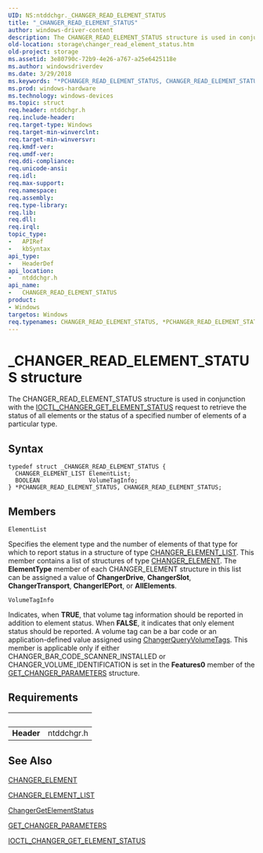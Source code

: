 ```yaml
---
UID: NS:ntddchgr._CHANGER_READ_ELEMENT_STATUS
title: "_CHANGER_READ_ELEMENT_STATUS"
author: windows-driver-content
description: The CHANGER_READ_ELEMENT_STATUS structure is used in conjunction with the IOCTL_CHANGER_GET_ELEMENT_STATUS request to retrieve the status of all elements or the status of a specified number of elements of a particular type.
old-location: storage\changer_read_element_status.htm
old-project: storage
ms.assetid: 3e80790c-72b9-4e26-a767-a25e6425118e
ms.author: windowsdriverdev
ms.date: 3/29/2018
ms.keywords: "*PCHANGER_READ_ELEMENT_STATUS, CHANGER_READ_ELEMENT_STATUS, CHANGER_READ_ELEMENT_STATUS structure [Storage Devices], PCHANGER_READ_ELEMENT_STATUS, PCHANGER_READ_ELEMENT_STATUS structure pointer [Storage Devices], _CHANGER_READ_ELEMENT_STATUS, ntddchgr/CHANGER_READ_ELEMENT_STATUS, ntddchgr/PCHANGER_READ_ELEMENT_STATUS, storage.changer_read_element_status, structs-changer_bbb217cb-b38d-4d81-941f-ac1d78d0c584.xml"
ms.prod: windows-hardware
ms.technology: windows-devices
ms.topic: struct
req.header: ntddchgr.h
req.include-header: 
req.target-type: Windows
req.target-min-winverclnt: 
req.target-min-winversvr: 
req.kmdf-ver: 
req.umdf-ver: 
req.ddi-compliance: 
req.unicode-ansi: 
req.idl: 
req.max-support: 
req.namespace: 
req.assembly: 
req.type-library: 
req.lib: 
req.dll: 
req.irql: 
topic_type:
-	APIRef
-	kbSyntax
api_type:
-	HeaderDef
api_location:
-	ntddchgr.h
api_name:
-	CHANGER_READ_ELEMENT_STATUS
product:
- Windows
targetos: Windows
req.typenames: CHANGER_READ_ELEMENT_STATUS, *PCHANGER_READ_ELEMENT_STATUS
---
```


# _CHANGER_READ_ELEMENT_STATUS structure
The CHANGER_READ_ELEMENT_STATUS structure is used in conjunction with the <a href="https://msdn.microsoft.com/library/windows/hardware/ff559396">IOCTL_CHANGER_GET_ELEMENT_STATUS</a> request to retrieve the status of all elements or the status of a specified number of elements of a particular type.

## Syntax
```
typedef struct _CHANGER_READ_ELEMENT_STATUS {
  CHANGER_ELEMENT_LIST ElementList;
  BOOLEAN              VolumeTagInfo;
} *PCHANGER_READ_ELEMENT_STATUS, CHANGER_READ_ELEMENT_STATUS;
```

## Members


`ElementList`

Specifies the element type and the number of elements of that type for which to report status in a structure of type <a href="https://msdn.microsoft.com/library/windows/hardware/ff551459">CHANGER_ELEMENT_LIST</a>. This member contains a list of structures of type <a href="https://msdn.microsoft.com/library/windows/hardware/ff551457">CHANGER_ELEMENT</a>. The <b>ElementType</b> member of each CHANGER_ELEMENT structure in this list can be assigned a value of <b>ChangerDrive</b>, <b>ChangerSlot</b>, <b>ChangerTransport</b>, <b>ChangerIEPort</b>, or <b>AllElements</b>.

`VolumeTagInfo`

Indicates, when <b>TRUE</b>, that volume tag information should be reported in addition to element status. When <b>FALSE</b>, it indicates that only element status should be reported. A volume tag can be a bar code or an application-defined value assigned using <a href="https://msdn.microsoft.com/library/windows/hardware/ff551440">ChangerQueryVolumeTags</a>. This member is applicable only if either CHANGER_BAR_CODE_SCANNER_INSTALLED or CHANGER_VOLUME_IDENTIFICATION is set in the <b>Features0</b> member of the <a href="https://msdn.microsoft.com/library/windows/hardware/ff554979">GET_CHANGER_PARAMETERS</a> structure.


## Requirements
| &nbsp; | &nbsp; |
| ---- |:---- |
| **Header** | ntddchgr.h |

## See Also

<a href="https://msdn.microsoft.com/library/windows/hardware/ff551457">CHANGER_ELEMENT</a>



<a href="https://msdn.microsoft.com/library/windows/hardware/ff551459">CHANGER_ELEMENT_LIST</a>



<a href="https://msdn.microsoft.com/library/windows/hardware/ff551424">ChangerGetElementStatus</a>



<a href="https://msdn.microsoft.com/library/windows/hardware/ff554979">GET_CHANGER_PARAMETERS</a>



<a href="https://msdn.microsoft.com/library/windows/hardware/ff559396">IOCTL_CHANGER_GET_ELEMENT_STATUS</a>